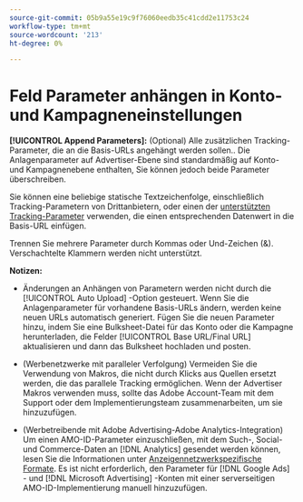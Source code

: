 ```yaml
---
source-git-commit: 05b9a55e19c9f76060eedb35c41cdd2e11753c24
workflow-type: tm+mt
source-wordcount: '213'
ht-degree: 0%

---
```

# Feld Parameter anhängen in Konto- und Kampagneneinstellungen

**[!UICONTROL Append Parameters]:** (Optional) Alle zusätzlichen Tracking-Parameter, die an die Basis-URLs angehängt werden sollen.<!-- When account uses setting append_param_to_tt_fus, then we add append parameters to the tracking templates OR the landing page suffixes instead (not sure how we determine which) -->. Die Anlagenparameter auf Advertiser-Ebene sind standardmäßig auf Konto- und Kampagnenebene enthalten, Sie können jedoch beide Parameter überschreiben.

Sie können eine beliebige statische Textzeichenfolge, einschließlich Tracking-Parametern von Drittanbietern, oder einen der [unterstützten Tracking-Parameter](/help/search-social-commerce/tracking/click-tracking-urls-optional-parameters.md) verwenden, die einen entsprechenden Datenwert in die Basis-URL einfügen.

Trennen Sie mehrere Parameter durch Kommas oder Und-Zeichen (&amp;). Verschachtelte Klammern werden nicht unterstützt.

**Notizen:**

* Änderungen an Anhängen von Parametern werden nicht durch die [!UICONTROL Auto Upload] -Option gesteuert. Wenn Sie die Anlagenparameter für vorhandene Basis-URLs ändern, werden keine neuen URLs automatisch generiert. Fügen Sie die neuen Parameter hinzu, indem Sie eine Bulksheet-Datei für das Konto oder die Kampagne herunterladen, die Felder [!UICONTROL Base URL/Final URL] aktualisieren und dann das Bulksheet hochladen und posten.

* (Werbenetzwerke mit paralleler Verfolgung) Vermeiden Sie die Verwendung von Makros, die nicht durch Klicks aus Quellen ersetzt werden, die das parallele Tracking ermöglichen. Wenn der Advertiser Makros verwenden muss, sollte das Adobe Account-Team mit dem Support oder dem Implementierungsteam zusammenarbeiten, um sie hinzuzufügen.

* (Werbetreibende mit Adobe Advertising-Adobe Analytics-Integration) Um einen AMO-ID-Parameter einzuschließen, mit dem Such-, Social- und Commerce-Daten an [!DNL Analytics] gesendet werden können, lesen Sie die Informationen unter [Anzeigennetzwerkspezifische Formate](/help/integrations/analytics/ids.md#amo-id-formats). Es ist nicht erforderlich, den Parameter für [!DNL Google Ads] - und [!DNL Microsoft Advertising] -Konten mit einer serverseitigen AMO-ID-Implementierung manuell hinzuzufügen.
